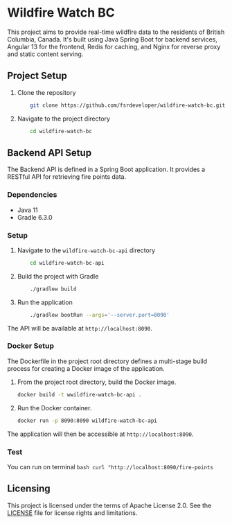 # Wildfire Watch BC

This project aims to provide real-time wildfire data to the residents of British Columbia, Canada. It's built using Java Spring Boot for backend services, Angular 13 for the frontend, Redis for caching, and Nginx for reverse proxy and static content serving.

## Project Setup

1. Clone the repository
    ```bash
        git clone https://github.com/fsrdeveloper/wildfire-watch-bc.git
    ```
2. Navigate to the project directory
    ```bash
        cd wildfire-watch-bc
    ```

## Backend API Setup

The Backend API is defined in a Spring Boot application. It provides a RESTful API for retrieving fire points data.

### Dependencies

- Java 11
- Gradle 6.3.0

### Setup

1. Navigate to the `wildfire-watch-bc-api` directory
    ```bash
        cd wildfire-watch-bc-api
    ```
2. Build the project with Gradle
    ```bash
        ./gradlew build
    ```
3. Run the application
    ```bash
        ./gradlew bootRun --args='--server.port=8090'
    ```
The API will be available at `http://localhost:8090`.

### Docker Setup

The Dockerfile in the project root directory defines a multi-stage build process for creating a Docker image of the application.

1. From the project root directory, build the Docker image.
    ```bash
    docker build -t wwildfire-watch-bc-api .
    ```
2. Run the Docker container.
    ```bash
    docker run -p 8090:8090 wildfire-watch-bc-api
    ```
The application will then be accessible at `http://localhost:8090`.

### Test
You can run on terminal
    ```bash
     curl "http://localhost:8090/fire-points
    ```


## Licensing

This project is licensed under the terms of Apache License 2.0. See the [LICENSE](./LICENSE) file for license rights and limitations.

